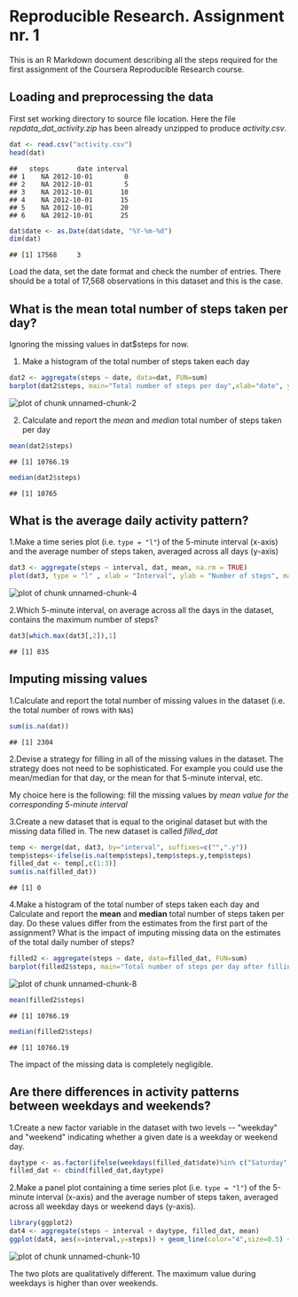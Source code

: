 Reproducible Research. Assignment nr. 1
========================================================

This is an R Markdown document describing all the steps required for the first assignment of the Coursera Reproducible Research course.


## Loading and preprocessing the data
First set working directory to source file location. 
Here the file *repdata_dat_activity.zip* has been already unzipped to produce *activity.csv*. 

```r
dat <- read.csv("activity.csv")
head(dat)
```

```
##   steps       date interval
## 1    NA 2012-10-01        0
## 2    NA 2012-10-01        5
## 3    NA 2012-10-01       10
## 4    NA 2012-10-01       15
## 5    NA 2012-10-01       20
## 6    NA 2012-10-01       25
```

```r
dat$date <- as.Date(dat$date, "%Y-%m-%d")
dim(dat)
```

```
## [1] 17568     3
```
Load the data, set the date format and check the number of entries. There should be a total of 17,568 observations in this dataset and this is the case.

## What is the mean total number of steps taken per day?

Ignoring the missing values in dat$steps for now.
1. Make a histogram of the total number of steps taken each day


```r
dat2 <- aggregate(steps ~ date, data=dat, FUN=sum)
barplot(dat2$steps, main="Total number of steps per day",xlab="date", ylab="nr steps", names.arg=dat2$date, col="2")
```

![plot of chunk unnamed-chunk-2](figure/unnamed-chunk-2-1.png) 

2. Calculate and report the *mean* and *median* total number of
   steps taken per day


```r
mean(dat2$steps)
```

```
## [1] 10766.19
```

```r
median(dat2$steps)
```

```
## [1] 10765
```

## What is the average daily activity pattern?

1.Make a time series plot (i.e. `type = "l"`) of the 5-minute
   interval (x-axis) and the average number of steps taken, averaged
   across all days (y-axis)


```r
dat3 <- aggregate(steps ~ interval, dat, mean, na.rm = TRUE)
plot(dat3, type = "l" , xlab = "Interval", ylab = "Number of steps", main ="Average number of steps")
```

![plot of chunk unnamed-chunk-4](figure/unnamed-chunk-4-1.png) 

2.Which 5-minute interval, on average across all the days in the
   dataset, contains the maximum number of steps?


```r
dat3[which.max(dat3[,2]),1]
```

```
## [1] 835
```


## Imputing missing values

1.Calculate and report the total number of missing values in the dataset (i.e. the total number of rows with `NA`s)


```r
sum(is.na(dat))
```

```
## [1] 2304
```

2.Devise a strategy for filling in all of the missing values in the dataset. The strategy does not need to be sophisticated. For example you could use the mean/median for that day, or the mean for that 5-minute interval, etc.

My choice here is the following: fill the missing values by *mean value for the corresponding 5-minute interval*

3.Create a new dataset that is equal to the original dataset but with the missing data filled in. The new dataset is called *filled_dat*


```r
temp <- merge(dat, dat3, by="interval", suffixes=c("",".y"))
temp$steps<-ifelse(is.na(temp$steps),temp$steps.y,temp$steps)
filled_dat <- temp[,c(1:3)]
sum(is.na(filled_dat))
```

```
## [1] 0
```

4.Make a histogram of the total number of steps taken each day and
   Calculate and report the **mean** and **median** total number of
   steps taken per day. Do these values differ from the estimates from
   the first part of the assignment? What is the impact of imputing
   missing data on the estimates of the total daily number of steps?



```r
filled2 <- aggregate(steps ~ date, data=filled_dat, FUN=sum)
barplot(filled2$steps, main="Total number of steps per day after filling NAs", xlab="date", ylab="nr steps", names.arg=filled2$date, col ="2")
```

![plot of chunk unnamed-chunk-8](figure/unnamed-chunk-8-1.png) 

```r
mean(filled2$steps)
```

```
## [1] 10766.19
```

```r
median(filled2$steps)
```

```
## [1] 10766.19
```

The impact of the missing data is completely negligible.


## Are there differences in activity patterns between weekdays and weekends?

1.Create a new factor variable in the dataset with two levels --
   "weekday" and "weekend" indicating whether a given date is a
   weekday or weekend day.


```r
daytype <- as.factor(ifelse(weekdays(filled_dat$date)%in% c("Saturday", "Sunday"), "weekend","weekday"))
filled_dat <- cbind(filled_dat,daytype)
```

2.Make a panel plot containing a time series plot (i.e. `type = "l"`)
   of the 5-minute interval (x-axis) and the average number of steps
   taken, averaged across all weekday days or weekend days
   (y-axis).


```r
library(ggplot2)
dat4 <- aggregate(steps ~ interval + daytype, filled_dat, mean)
ggplot(dat4, aes(x=interval,y=steps)) + geom_line(color="4",size=0.5) +  facet_wrap(~daytype, nrow=2, ncol=1) + labs(x="Interval",y="Number of Steps") + theme_bw()
```

![plot of chunk unnamed-chunk-10](figure/unnamed-chunk-10-1.png) 

The two plots are qualitatively different. The maximum value during weekdays is higher than over weekends.

